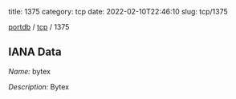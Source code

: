 title: 1375
category: tcp
date: 2022-02-10T22:46:10
slug: tcp/1375

[portdb](/) / [tcp](/category/tcp.html) / 1375


## IANA Data

_Name:_ bytex

_Description:_ Bytex

